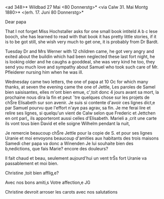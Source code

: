 <ad 348>* Wildbad 27 Mai <80 Donnerstg>*
 <via Calw 31. Mai Montg 1880>*
 <(erh. 17. Juni 80 Donnerstg>*

Dear papa

That I not forget Miss Hochstaller asks for one small book intiteld A b c lese booch, she has learned to read with that book it has pretty little stories, if it is to be got still, she wish very much to get one, it is probably from Dr Bardt.

Tuesday Dr and Mrs Werner with 12 children came, he got very angry and exited about the buildin which had been neglected these last fort night, he is looking older and he caughs a gooddeal, she was very kind he too, they send you much love and sympathy about Samuel who took such care of Mr. Pfleiderer nursing him when he was ill.

Wednesday came two letters, the one of papa at 10 Oc for which many thanks, at seven the evening came the one of Jettle, Les paroles de Samel bien saisisantes, elles m'ont bien emue, c'‚toit donc 4 jours avant sa mort, la prochaine nous dira la fin et peut ˆtre quelques chose sur les projets de chŠre Elisabeth sur son avenir. Je suis si contente d'avoir ces lignes dict‚e par Samuel pourvu que l'effort n'aye pas agrav‚ sa fin. Je me ferai lire et relire ses lignes, si quelqu'un vient de Calw selon que Frederic et Jettchen en ont parl‚, ils apporteront aussi celles d'Elisabeth. Marieli a ‚crit une carte ils vont tous bien David et elle soigne Wilhelm pendant la nuit,

Je remercie beaucoup chŠre Jettle pour la copie de S. et pour ses lignes Uranie et moi envoyons beaucoup d'amities aux habitants des trois maisons Samedi cher papa va donc a Winenden Je lui souhaite bien des b‚nedictions, que fais Marie? encore des douleurs?

Il fait chaud et beau, seulement aujourd'hui un vent trŠs fort Uranie va passablement et moi bien.

Christine ‚toit bien afflig‚e?

Avec nos bons amiti‚s
 Votre affection‚e JG

Christine devroit arroser les carots avec nos salutations
